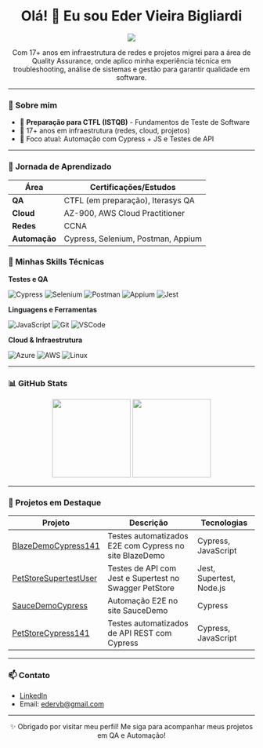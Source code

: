 <h1 align="center">Olá! 👋 Eu sou Eder Vieira Bigliardi</h1>

<p align="center">
<img src="https://img.shields.io/badge/Disponível%20para%20novas%20oportunidades-green?style=for-the-badge"/>
</p>

<p align="center">
Com 17+ anos em infraestrutura de redes e projetos migrei para a área de Quality Assurance, onde aplico minha experiência técnica em troubleshooting, análise de sistemas e gestão para garantir qualidade em software.  
</p>

---

### 🧪 Sobre mim

- 🎯 **Preparação para CTFL (ISTQB)** - Fundamentos de Teste de Software  
- 🧰 17+ anos em infraestrutura (redes, cloud, projetos)  
- 🚀 Foco atual: Automação com Cypress + JS e Testes de API  

---

### 📜 Jornada de Aprendizado

| Área           | Certificações/Estudos                  |
|----------------|----------------------------------------|
| **QA**         | CTFL (em preparação), Iterasys QA      |
| **Cloud**      | AZ-900, AWS Cloud Practitioner         |
| **Redes**      | CCNA                                   |
| **Automação**  | Cypress, Selenium, Postman, Appium     |
  

### 💼 Minhas Skills Técnicas

**Testes e QA**

![Cypress](https://img.shields.io/badge/-Cypress-17202C?style=flat&logo=cypress&logoColor=white)
![Selenium](https://img.shields.io/badge/-Selenium-43B02A?style=flat&logo=selenium)
![Postman](https://img.shields.io/badge/-Postman-F26B38?style=flat&logo=postman)
![Appium](https://img.shields.io/badge/-Appium-ffffff?style=flat&logo=appium&logoColor=purple)
![Jest](https://img.shields.io/badge/-Jest-C21325?style=flat&logo=jest)

**Linguagens e Ferramentas**

![JavaScript](https://img.shields.io/badge/-JavaScript-F7DF1E?style=flat&logo=javascript&logoColor=black)
![Git](https://img.shields.io/badge/-Git-F05032?style=flat&logo=git)
![VSCode](https://img.shields.io/badge/-VS%20Code-007ACC?style=flat&logo=visual-studio-code)

**Cloud & Infraestrutura**

![Azure](https://img.shields.io/badge/-Azure-0078D4?style=flat&logo=microsoft-azure)
![AWS](https://img.shields.io/badge/-AWS-232F3E?style=flat&logo=amazon-aws)
![Linux](https://img.shields.io/badge/-Linux-FCC624?style=flat&logo=linux)

---

### 📊 GitHub Stats

<p align="center">
  <img height="160em" src="https://github-readme-stats.vercel.app/api?username=ederbigliardi&show_icons=true&theme=tokyonight&count_private=true"/>
  <img height="160em" src="https://github-readme-stats.vercel.app/api/top-langs/?username=ederbigliardi&layout=compact&langs_count=6&theme=tokyonight"/>
</p>

---

### 🚀 Projetos em Destaque

| Projeto | Descrição | Tecnologias |
|--------|-----------|-------------|
| [BlazeDemoCypress141](https://github.com/ederbigliardi/BlazeDemoCypress141) | Testes automatizados E2E com Cypress no site BlazeDemo | Cypress, JavaScript |
| [PetStoreSupertestUser](https://github.com/ederbigliardi/PetStoreSupertestUser) | Testes de API com Jest e Supertest no Swagger PetStore | Jest, Supertest, Node.js |
| [SauceDemoCypress](https://github.com/ederbigliardi/SauceDemoCypress) | Automação E2E no site SauceDemo | Cypress |
| [PetStoreCypress141](https://github.com/ederbigliardi/PetStoreCypress141) | Testes automatizados de API REST com Cypress | Cypress, JavaScript |

---

### 📫 Contato

- [LinkedIn](https://www.linkedin.com/in/eder-bigliardi-qa/)
- Email: edervb@gmail.com

---

<p align="center">
✨ Obrigado por visitar meu perfil! Me siga para acompanhar meus projetos em QA e Automação!
</p>
